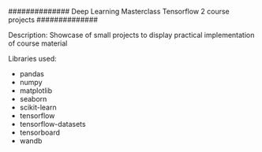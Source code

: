 ############## Deep Learning Masterclass Tensorflow 2 course projects ##############

Description: Showcase of small projects to display practical implementation of course material

Libraries used:

- pandas
- numpy
- matplotlib
- seaborn
- scikit-learn
- tensorflow
- tensorflow-datasets
- tensorboard
- wandb
